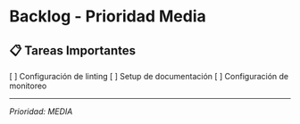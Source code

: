 # Backlog - Prioridad Media

## 📋 Tareas Importantes
[ ] Configuración de linting
[ ] Setup de documentación
[ ] Configuración de monitoreo

---
*Prioridad: MEDIA*
